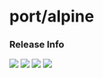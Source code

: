 # port/alpine

### Release Info
[![](https://images.microbadger.com/badges/version/port/alpine.svg)](http://microbadger.com/images/port/alpine "Image info @ microbadger.com")
[![](https://images.microbadger.com/badges/image/port/alpine.svg)](http://microbadger.com/images/port/alpine "Image info @ microbadger.com")
[![](https://images.microbadger.com/badges/commit/port/alpine.svg)](http://microbadger.com/images/port/alpine "Image info @ microbadger.com")
[![](https://images.microbadger.com/badges/license/port/alpine.svg)](http://microbadger.com/images/port/alpine "Image info @ microbadger.com")
